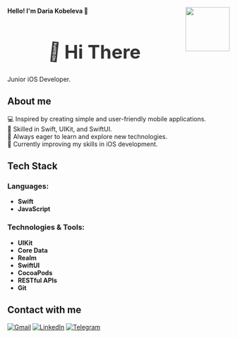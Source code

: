 <p align="left">
  <strong>Hello! I'm Daria Kobeleva 👋</strong>
  <img src="https://github.com/user-attachments/assets/6db73eb2-41f4-45d3-8b2d-859319a18673" width="100" align="right" style="margin-left: 10px;">
</p>

<h1 align="center">
  <span class="wave">👋</span> Hi There
</h1>

<style>
@keyframes wave-animation {
  0% { transform: rotate(0.0deg); }
  10% { transform: rotate(14deg); }
  20% { transform: rotate(-8deg); }
  30% { transform: rotate(14deg); }
  40% { transform: rotate(-4deg); }
  50% { transform: rotate(10.0deg); }
  60% { transform: rotate(0.0deg); }
  100% { transform: rotate(0.0deg); }
}

.wave {
  display: inline-block;
  animation: wave-animation 2.5s infinite;
  transform-origin: 70% 70%;
}

h1 {
  font-size: 3em;
  color: #333;
  text-align: center;
}
</style>

<p align="left">
  Junior iOS Developer.
</p>

## About me

💻 Inspired by creating simple and user-friendly mobile applications.  
📱 Skilled in Swift, UIKit, and SwiftUI.  
🚀 Always eager to learn and explore new technologies.  
🌱 Currently improving my skills in iOS development.

## Tech Stack

### Languages:
- **Swift**
- **JavaScript**

### Technologies & Tools:
- **UIKit**  
- **Core Data**  
- **Realm**  
- **SwiftUI**  
- **CocoaPods**  
- **RESTful APIs**  
- **Git**

## Contact with me

<p align="left">
  <a href="mailto:daria.kobeleva.dev@gmail.com"><img src="https://img.shields.io/badge/Gmail-D14836?style=for-the-badge&logo=gmail&logoColor=white" alt="Gmail"></a></a>
  <a href="https://linkedin.com/in/daria-kobeleva"><img src="https://img.shields.io/badge/linkedin-0077B5?style=for-the-badge&logo=linkedin&logoColor=white" alt="LinkedIn"></a>
  <a href="https://t.me/KobelevaDaria"><img src="https://img.shields.io/badge/telegram-2CA5E0?style=for-the-badge&logo=telegram&logoColor=white" alt="Telegram"></a>
</p>



